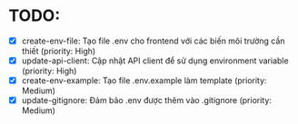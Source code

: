 # TODO:

- [x] create-env-file: Tạo file .env cho frontend với các biến môi trường cần thiết (priority: High)
- [x] update-api-client: Cập nhật API client để sử dụng environment variable (priority: High)
- [x] create-env-example: Tạo file .env.example làm template (priority: Medium)
- [x] update-gitignore: Đảm bảo .env được thêm vào .gitignore (priority: Medium)
